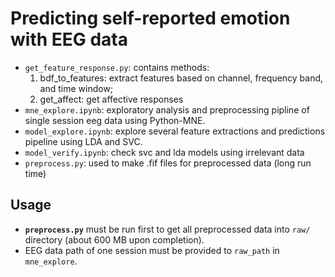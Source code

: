 # Predicting self-reported emotion with EEG data

- `get_feature_response.py`: contains methods:
    1. bdf_to_features: extract features based on channel, frequency band, and time window;
    2. get_affect: get affective responses
- `mne_explore.ipynb`: exploratory analysis and preprocessing pipline of single session eeg data using Python-MNE.
- `model_explore.ipynb`: explore several feature extractions and predictions pipeline using LDA and SVC.
- `model_verify.ipynb`: check svc and lda models using irrelevant data
- `preprocess.py`: used to make .fif files for preprocessed data (long run time)

## Usage
- __`preprocess.py`__ must be run first to get all preprocessed data into `raw/` directory (about 600 MB upon completion).
- EEG data path of one session must be provided to `raw_path` in `mne_explore`.